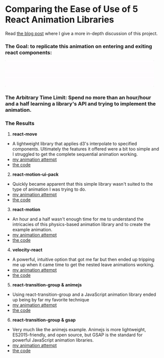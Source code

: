 # Comparing the Ease of Use of 5 React Animation Libraries

Read [the blog post](https://www.freshtilledsoil.com/whats-the-most-developer-friendly-react-animation-library/) where I give a more in-depth discussion of this project.

### The Goal: to replicate this animation on entering and exiting react components:
![example animation](./src/example_react_animation.gif)

### The Arbitrary Time Limit: Spend no more than an hour/hour and a half learning a library's API and trying to implement the animation.

### The Results

1. **react-move**
  - A lightweight library that applies d3's interpolate to specified components. Ultimately the features it offered were a bit too simple and I struggled to get the complete sequential animation working.
  - [my animation attempt](http://alex.holachek.com/react-animation-comparison/?selectedKind=Animation%20Examples&selectedStory=Using%20react-move&full=0&down=1&left=1&panelRight=0&downPanel=tuchk4%2Freadme%2Fpanel)
  - [the code](https://github.com/aholachek/react-animation-comparison/blob/master/src/react-move-example.js)

2. **react-motion-ui-pack**
  - Quickly became apparent that this simple library wasn't suited to the type of animation I was trying to do.
  - [my animation attempt](http://alex.holachek.com/react-animation-comparison/?selectedKind=Animation%20Examples&selectedStory=Using%20react-motion-ui-pack&full=0&down=1&left=1&panelRight=0&downPanel=tuchk4%2Freadme%2Fpanel)
  - [the code](https://github.com/aholachek/react-animation-comparison/blob/master/src/react-motion-ui-pack-example.js)

3. **react-motion**
  - An hour and a half wasn't enough time for me to understand the intricacies of this physics-based animation library and to create the example animation.
  - [my animation attempt](http://alex.holachek.com/react-animation-comparison/?selectedKind=Animation%20Examples&selectedStory=Using%20react%20motion&full=0&down=1&left=1&panelRight=0&downPanel=tuchk4%2Freadme%2Fpanel)
  - [the code](https://github.com/aholachek/react-animation-comparison/blob/master/src/react-motion-example.js)

4. **velocity-react**
 - A powerful, intuitive option that got me far but then ended up tripping me up when it came time to get the nested leave animations working.
 - [my animation attempt](http://alex.holachek.com/react-animation-comparison/?selectedKind=Animation%20Examples&selectedStory=Using%20velocity-react&full=0&down=1&left=1&panelRight=0&downPanel=tuchk4%2Freadme%2Fpanel)
 - [the code](https://github.com/aholachek/react-animation-comparison/blob/master/src/velocity-react-example.js)


 5. **react-transition-group & animejs**
  - Using react-transition-group and a JavaScript animation library ended up being by far my favorite technique
  - [my animation attempt](http://alex.holachek.com/react-animation-comparison/?selectedKind=Animation%20Examples&selectedStory=Using%20react%20transition%20group%20%2B%20animejs&full=0&down=1&left=1&panelRight=0&downPanel=tuchk4%2Freadme%2Fpanel)
  - [the code](https://github.com/aholachek/react-animation-comparison/blob/master/src/react-transition-group-example-anime.js)

  6. **react-transition-group & gsap**
   - Very much like the animejs example. Animejs is more lightweight, ES2015-friendly, and open source, but GSAP is the standard for powerful JavaScript animation libraries.
   - [my animation attempt](http://alex.holachek.com/react-animation-comparison/?selectedKind=Animation%20Examples&selectedStory=Using%20react%20transition%20group%20%2B%20gsap&full=0&down=1&left=1&panelRight=0&downPanel=tuchk4%2Freadme%2Fpanel)
   - [the code](https://github.com/aholachek/react-animation-comparison/blob/master/src/react-transition-group-example.js)
